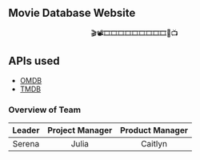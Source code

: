 ## Movie Database Website
<p align="center">🎬📽️🎞️🎞️🎞️🎞️🎞️🎞️🎞️🎞️🎞️🍿📺</p>

## APIs used
* [OMDB](https://www.omdbapi.com/ "Visit")
* [TMDB](https://www.themoviedb.org/ "Visit")

### Overview of Team 

| Leader | Project Manager | Product Manager |
| :-----: |:--------------:| :--------------:|
| Serena |       Julia     |     Caitlyn     |
